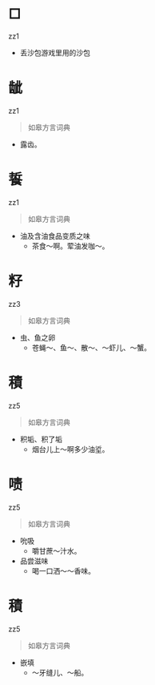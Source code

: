 # □
zz1
- 丢沙包游戏里用的沙包

# 龇
zz1
> 如皋方言词典
- 露齿。

# 䭁
zz1
> 如皋方言词典
- 油及含油食品变质之味
  - 茶食～啊。荤油发咖～。

# 籽
zz3
> 如皋方言词典
- 虫、鱼之卵
  - 苍蝇～、鱼～、散～、～虾儿、～蟹。

# 積
zz5
> 如皋方言词典
- 积垢、积了垢
  - 烟台儿上～啊多少油垽。

# 啧
zz5
> 如皋方言词典
- 吮吸
  - 嚼甘蔗～汁水。
- 品尝滋味
  - 喝一口洒～～香味。

# 積
zz5
> 如皋方言词典
- 嵌填
  - ～牙缝儿、～船。
